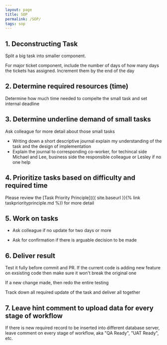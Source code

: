 ```yaml
---
layout: page
title: SOP
permalink: /SOP/
tags: sop
---
```

## 1. Deconstructing Task
Split a big task into smaller component. 

For major ticket component, include the number of days of how many days the tickets has assigned. Increment them by the end of the day

## 2. Determine required resources (time)
Determine how much time needed to compelte the small task and set internal deadline

## 3. Determine underline demand of small tasks
Ask colleague for more detail about those small tasks

* Writing down a short descriptive journal explain my understanding of the task and the design of implementation
* Explain the journal to corresponding co-worker, for techincal side Michael and Lee, business side the responsible colleague or Lesley if no one help

## 4. Prioritize tasks based on difficulty and required time
Please review the [Task Priority Principle]({{ site.baseurl }}{% link taskpriorityprinciple.md %}) for more detail

## 5. Work on tasks
* Ask colleague if no update for two days or more

* Ask for confirmation if there is arguable decision to be made

## 6. Deliver result
Test it fully before commit and PR. If the current code is adding new feature on exsisting code then make sure it won't break the original one

If a new change made, then redo the entire testing

Track down all required update of the task and deliver all together
## 7. Leave hint comment to upload data for every stage of workflow
If there is new required record to be inserted into different database server, leave comment on every stage of workflow, aka "QA Ready", "UAT Ready", etc.